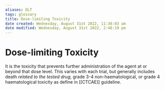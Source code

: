 ```yaml
---
aliases: DLT
tags: glossary 
title: Dose-limiting Toxicity
date created: Wednesday, August 31st 2022, 11:36:03 am
date modified: Wednesday, August 31st 2022, 2:48:19 pm
---
```

# Dose-limiting Toxicity
It is the toxicity that prevents further administration of the agent at or beyond that dose level. This varies with each trial, but generally includes death *related to the tested drug*, grade 3-4 non-haematological, or grade 4 haematological toxicity as define in [[CTCAE]] guideline.
